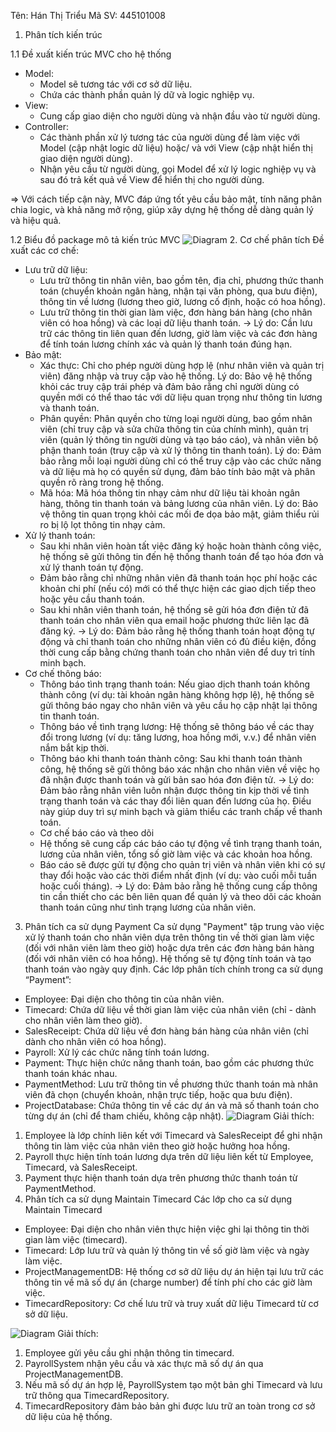 Tên: Hán Thị Triểu
Mã SV: 445101008

1. Phân tích kiến trúc

1.1 Đề xuất kiến trúc MVC cho hệ thống
- Model:
  + Model sẽ tương tác với cơ sở dữ liệu.
  + Chứa các thành phần quản lý dữ và logic nghiệp vụ.
- View:
  + Cung cấp giao diện cho người dùng và nhận đầu vào từ người dùng.
- Controller:
  + Các thành phần xử lý tương tác của người dùng để làm việc với Model (cập nhật logic dữ liệu) hoặc/ và với View (cập nhật hiển thị giao diện người dùng).
  + Nhận yêu cầu từ người dùng, gọi Model để xử lý logic nghiệp vụ và sau đó trả kết quả về View để hiển thị cho người dùng.
  
=> Với cách tiếp cận này, MVC đáp ứng tốt yêu cầu bảo mật, tính năng phân chia logic, và khả năng mở rộng, giúp xây dựng hệ thống dễ dàng quản lý và hiệu quả.

1.2 Biểu đồ package mô tả kiến trúc MVC
![Diagram](https://www.planttext.com/api/plantuml/png/R99D2i8m48NtSugX6rUzWXJKfI0exaCxQZ0_9Ob8aPxCXKVo2hOrQcAoVM_utdimp_kZieuPTv42MbQVsP6msB3EQ25msrb7ii0R87xDjMv8l3N4MZ1hSILReJkYGDfnIJKpJI0DL4dA3KeVylQShddSw6IGVxB7UZL2BxHoun0oSO3VzxCpuLdpKo5h-YAHrqCFCrpIWIj2Gu8vhfKzyTP2k1BBSfvB3YTFDva2mVxf9Aq1AJaAX9GQXK6238C0AbBD-3yl0000__y30000)
2. Cơ chế phân tích
Đề xuất các cơ chế:
- Lưu trữ dữ liệu:
  + Lưu trữ thông tin nhân viên, bao gồm tên, địa chỉ, phương thức thanh toán (chuyển khoản ngân hàng, nhận tại văn phòng, qua bưu điện), thông tin về lương (lương theo giờ, lương cố định, hoặc có hoa hồng).
  + Lưu trữ thông tin thời gian làm việc, đơn hàng bán hàng (cho nhân viên có hoa hồng) và các loại dữ liệu thanh toán.
  -> Lý do: Cần lưu trữ các thông tin liên quan đến lương, giờ làm việc và các đơn hàng để tính toán lương chính xác và quản lý thanh toán đúng hạn.
- Bảo mật:
  + Xác thực: Chỉ cho phép người dùng hợp lệ (như nhân viên và quản trị viên) đăng nhập và truy cập vào hệ thống. Lý do: Bảo vệ hệ thống khỏi các truy cập trái phép và đảm bảo rằng chỉ người dùng có quyền mới có thể thao tác với dữ liệu quan trọng như thông tin lương và thanh toán.
  + Phân quyền: Phân quyền cho từng loại người dùng, bao gồm nhân viên (chỉ truy cập và sửa chữa thông tin của chính mình), quản trị viên (quản lý thông tin người dùng và tạo báo cáo), và nhân viên bộ phận thanh toán (truy cập và xử lý thông tin thanh toán). Lý do: Đảm bảo rằng mỗi loại người dùng chỉ có thể truy cập vào các chức năng và dữ liệu mà họ có quyền sử dụng, đảm bảo tính bảo mật và phân quyền rõ ràng trong hệ thống.
  + Mã hóa: Mã hóa thông tin nhạy cảm như dữ liệu tài khoản ngân hàng, thông tin thanh toán và bảng lương của nhân viên. Lý do: Bảo vệ thông tin quan trọng khỏi các mối đe dọa bảo mật, giảm thiểu rủi ro bị lộ lọt thông tin nhạy cảm.
- Xử lý thanh toán:
  + Sau khi nhân viên hoàn tất việc đăng ký hoặc hoàn thành công việc, hệ thống sẽ gửi thông tin đến hệ thống thanh toán để tạo hóa đơn và xử lý thanh toán tự động.
  + Đảm bảo rằng chỉ những nhân viên đã thanh toán học phí hoặc các khoản chi phí (nếu có) mới có thể thực hiện các giao dịch tiếp theo hoặc yêu cầu thanh toán.
  + Sau khi nhân viên thanh toán, hệ thống sẽ gửi hóa đơn điện tử đã thanh toán cho nhân viên qua email hoặc phương thức liên lạc đã đăng ký.
  -> Lý do: Đảm bảo rằng hệ thống thanh toán hoạt động tự động và chỉ thanh toán cho những nhân viên có đủ điều kiện, đồng thời cung cấp bằng chứng thanh toán cho nhân viên để duy trì tính minh bạch.
- Cơ chế thông báo:
  + Thông báo tình trạng thanh toán: Nếu giao dịch thanh toán không thành công (ví dụ: tài khoản ngân hàng không hợp lệ), hệ thống sẽ gửi thông báo ngay cho nhân viên và yêu cầu họ cập nhật lại thông tin thanh toán.
  + Thông báo về tình trạng lương: Hệ thống sẽ thông báo về các thay đổi trong lương (ví dụ: tăng lương, hoa hồng mới, v.v.) để nhân viên nắm bắt kịp thời.
  + Thông báo khi thanh toán thành công: Sau khi thanh toán thành công, hệ thống sẽ gửi thông báo xác nhận cho nhân viên về việc họ đã nhận được thanh toán và gửi bản sao hóa đơn điện tử.
  -> Lý do: Đảm bảo rằng nhân viên luôn nhận được thông tin kịp thời về tình trạng thanh toán và các thay đổi liên quan đến lương của họ. Điều này giúp duy trì sự minh bạch và giảm thiểu các tranh chấp về thanh toán.
  - Cơ chế báo cáo và theo dõi
  + Hệ thống sẽ cung cấp các báo cáo tự động về tình trạng thanh toán, lương của nhân viên, tổng số giờ làm việc và các khoản hoa hồng.
  + Báo cáo sẽ được gửi tự động cho quản trị viên và nhân viên khi có sự thay đổi hoặc vào các thời điểm nhất định (ví dụ: vào cuối mỗi tuần hoặc cuối tháng).
  -> Lý do: Đảm bảo rằng hệ thống cung cấp thông tin cần thiết cho các bên liên quan để quản lý và theo dõi các khoản thanh toán cũng như tình trạng lương của nhân viên.
    
3. Phân tích ca sử dụng Payment
Ca sử dụng "Payment" tập trung vào việc xử lý thanh toán cho nhân viên dựa trên thông tin về thời gian làm việc (đối với nhân viên làm theo giờ) hoặc dựa trên các đơn hàng bán hàng (đối với nhân viên có hoa hồng). Hệ thống sẽ tự động tính toán và tạo thanh toán vào ngày quy định.
Các lớp phân tích chính trong ca sử dụng “Payment”:
- Employee: Đại diện cho thông tin của nhân viên.
- Timecard: Chứa dữ liệu về thời gian làm việc của nhân viên (chỉ - dành cho nhân viên làm theo giờ).
- SalesReceipt: Chứa dữ liệu về đơn hàng bán hàng của nhân viên (chỉ dành cho nhân viên có hoa hồng).
- Payroll: Xử lý các chức năng tính toán lương.
- Payment: Thực hiện chức năng thanh toán, bao gồm các phương thức thanh toán khác nhau.
- PaymentMethod: Lưu trữ thông tin về phương thức thanh toán mà nhân viên đã chọn (chuyển khoản, nhận trực tiếp, hoặc qua bưu điện).
- ProjectDatabase: Chứa thông tin về các dự án và mã số thanh toán cho từng dự án (chỉ để tham chiếu, không cập nhật).
![Diagram](https://www.planttext.com/api/plantuml/png/V5FBJiCm4BpdAwoS0AaLN7igKZXm0A6s4kUjlMei_8ZiDLA4-38EV1A_W9CwIPEqzSNoxEpCsfFy_VokFO6Ze5MMSGNUioTTALiZig-CnRLWc83dWgsOD9HW0neZi2KdpI5X88J3g361EuLTNSrQF2XmTKI53Nk52ULMQ-czj6O3X4Frkvjo9pLoSAAVKXnvHTmIKjhW_Bjr7oX6W_CIt05VWzwZIuLUTWiA_GOvoegkI8EsmT2PiTwWTbQflhM2kfXraoLGZnC9rYuEYWSLgL58ew6Rs_CcJUtKf3bFyadet3uLjWGK9b4nLZdBOuAdzfzMYfdv2r9fXzVNxV5Sli1vSz422QIQsNcaaU38iFyIyuUSBHOilrykx_8X-XKB7lqbsYZAIzIuTP6jM0aN6ITNFlAohctEYum36dJnnNtMOLVasicoDHhH_8N_0000__y30000)
Giải thích:
1. Employee là lớp chính liên kết với Timecard và SalesReceipt để ghi nhận thông tin làm việc của nhân viên theo giờ hoặc hưởng hoa hồng.
2. Payroll thực hiện tính toán lương dựa trên dữ liệu liên kết từ Employee, Timecard, và SalesReceipt.
3. Payment thực hiện thanh toán dựa trên phương thức thanh toán từ PaymentMethod.
4. Phân tích ca sử dụng Maintain Timecard
Các lớp cho ca sử dụng Maintain Timecard
- Employee: Đại diện cho nhân viên thực hiện việc ghi lại thông tin thời gian làm việc (timecard).
- Timecard: Lớp lưu trữ và quản lý thông tin về số giờ làm việc và ngày làm việc.
- ProjectManagementDB: Hệ thống cơ sở dữ liệu dự án hiện tại lưu trữ các thông tin về mã số dự án (charge number) để tính phí cho các giờ làm việc.
- TimecardRepository: Cơ chế lưu trữ và truy xuất dữ liệu Timecard từ cơ sở dữ liệu.

![Diagram](https://www.planttext.com/api/plantuml/png/b5FDJeD04Bxp51jED2alq8DfAXvCh35j4yzJ6065NTmPQeZnoJpuIBw2IzcbW7YGP9FDVFFjzyqFtvzVQsBGN9U5vyK548cRiYfKWoZUFM6-KA0Dt4PY9VQiSvbQH4A9qrW5JOcIjyYPIgPWzrIB7vfgGXMYX5ooEOUyn1Xq4YJ0k1IPgZKzAls2oLB46UWKx-loY7hXVJZJ3z1eLHJxXXZBthdXmn6e5OhirI9qJZH1Yw6rK6aL8v5piCFN6ec3ImkMuX-cj7h6cBSW8SMsw6ZJMnjIo7YuoubT1pjQXAONHOjjeRBsJb3ahVxrW1tyeUvg67PZL6quBC80JuK2dh4tFyJnFlnItM6bA6UbcrwVBJGgLmY24_OJTpacnSKMDYz5TY7QD6vBWnat2oTWNFNR78PNaorP2PzG6Zkwcx9WvNlZb3DfPeg6waP1jbT2TirwopcRU-PmgSoFDRPCt-k3mun1wrgBvc94SkbxtjhORV_K7m000F__0m00)
Giải thích: 
1. Employee gửi yêu cầu ghi nhận thông tin timecard.
2. PayrollSystem nhận yêu cầu và xác thực mã số dự án qua ProjectManagementDB.
3. Nếu mã số dự án hợp lệ, PayrollSystem tạo một bản ghi Timecard và lưu trữ thông qua TimecardRepository.
4. TimecardRepository đảm bảo bản ghi được lưu trữ an toàn trong cơ sở dữ liệu của hệ thống.
